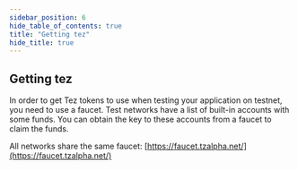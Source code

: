 ```yaml
---
sidebar_position: 6
hide_table_of_contents: true
title: "Getting tez"
hide_title: true
---
```


## Getting tez

In order to get Tez tokens to use when testing your application on testnet, you need to use a faucet. Test networks have a list of built-in accounts with some funds. You can obtain the key to these accounts from a faucet to claim the funds. 

All networks share the same faucet: [https://faucet.tzalpha.net/](https://faucet.tzalpha.net/)


